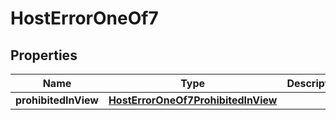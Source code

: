 
# HostErrorOneOf7

## Properties
| Name | Type | Description | Notes |
| ------------ | ------------- | ------------- | ------------- |
| **prohibitedInView** | [**HostErrorOneOf7ProhibitedInView**](HostErrorOneOf7ProhibitedInView.md) |  |  |



